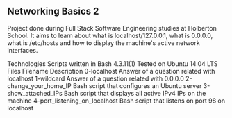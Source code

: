 <h2>Networking Basics 2 </h2>
Project done during Full Stack Software Engineering studies at Holberton School. It aims to learn about what is localhost/127.0.0.1, what is 0.0.0.0, what is /etc/hosts and how to display the machine's active network interfaces.

Technologies
Scripts written in Bash 4.3.11(1)
Tested on Ubuntu 14.04 LTS
Files
Filename	Description
0-localhost	Answer of a question related with localhost
1-wildcard	Answer of a question related with 0.0.0.0
2-change_your_home_IP	Bash script that configures an Ubuntu server
3-show_attached_IPs	Bash script that displays all active IPv4 IPs on the machine
4-port_listening_on_localhost	Bash script that listens on port 98 on localhost
